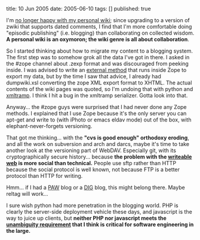 title: 10 Jun 2005
date: 2005-06-10
tags: []
published: true

I'm <a href="http://dm93.org/z2001/AboutThisWiki#msg20050608050701+0000@dm93.org">no longer happy with my personal wiki</a>; since upgrading to a version of zwiki that supports dated comments, I find that I'm more comfortable doing "episodic publishing" (i.e. blogging) than collaborating on collected wisdom. <b>A personal wiki is an oxymoron; the wiki genre is all about collaboration</b>.

<p> So I started thinking about how to migrate my content to a blogging system. The first step was to somehow grok all the data I've got in there. I asked in the #zope channel about .zexp format and was discouraged from peeking inside. I was advised to write an
<a href="http://www.zope.org/Documentation/Books/ZopeBook/2_6Edition/ScriptingZope.stx">external method</a> that runs inside Zope to export my data,
but by the time I saw that advice, I already had dumpwiki.xsl converting the zope XML export format to XHTML. The actual contents of the wiki pages was quoted, so I'm undoing that with python and <a href="http://www.aaronsw.com/2002/xmltramp/">xmltramp</a>. I think I hit a bug in the xmltramp serializer. Gotta look into that.

<p> Anyway... the #zope guys were surprised that I had never done any Zope methods. I explained that I use Zope because it's the only server you can apt-get and write to (with iPhoto or emacs eldav mode) out of the box, with elephant-never-forgets versioning.

<p> That got me thinking... with the <b>"cvs is good enough" orthodoxy eroding</b>, and all the work on subversion and arch and darcs, maybe it's time to take another look at the versioning part of WebDAV. Especially git, with its cryptographically secure history... because <b>the problem with   the <a href="http://www.oreillynet.com/pub/t/84">writeable web</a> is more social than technical.</b> People use sftp rather than HTTP because the social protocol is well known, not because FTP is a better protocol than HTTP for writing.

<p> Hmm... if I had a <a rel="tag" href="http://www.policyawareweb.org/">PAW</a> blog or a <a href="http://groups.csail.mit.edu/dig/" rel="tag">DIG</a> blog, this might belong there. Maybe reltag will work...

<p> I sure wish python had more penetration in the blogging world. PHP is clearly the server-side deployment vehicle these days, and javascript is the way to juice up clients, but <b>neither PHP nor javascript  meets the <a href="http://www.w3.org/TR/1998/NOTE-webarch-extlang-19980210#Ambiguity ">unambiguity requirement</a> that I think is critical for software engineering in the large.</b>

